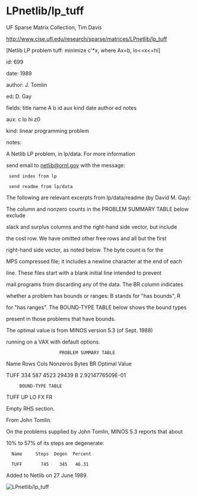 # LPnetlib/lp_tuff

 UF Sparse Matrix Collection, Tim Davis

 http://www.cise.ufl.edu/research/sparse/matrices/LPnetlib/lp_tuff

 [Netlib LP problem tuff: minimize c'*x, where Ax=b, lo<=x<=hi]

 id: 699

 date: 1989

 author: J. Tomlin

 ed: D. Gay

 fields: title name A b id aux kind date author ed notes

 aux: c lo hi z0

 kind: linear programming problem

 notes:

 A Netlib LP problem, in lp/data.  For more information                    

 send email to netlib@ornl.gov with the message:                           

                                                                           

 	 send index from lp                                                      

 	 send readme from lp/data                                                

                                                                           

 The following are relevant excerpts from lp/data/readme (by David M. Gay):

                                                                           

 The column and nonzero counts in the PROBLEM SUMMARY TABLE below exclude  

 slack and surplus columns and the right-hand side vector, but include     

 the cost row.  We have omitted other free rows and all but the first      

 right-hand side vector, as noted below.  The byte count is for the        

 MPS compressed file; it includes a newline character at the end of each   

 line.  These files start with a blank initial line intended to prevent    

 mail programs from discarding any of the data.  The BR column indicates   

 whether a problem has bounds or ranges:  B stands for "has bounds", R     

 for "has ranges".  The BOUND-TYPE TABLE below shows the bound types       

 present in those problems that have bounds.                               

                                                                           

 The optimal value is from MINOS version 5.3 (of Sept. 1988)               

 running on a VAX with default options.                                    

                                                                           

                        PROBLEM SUMMARY TABLE                              

                                                                           

 Name       Rows   Cols   Nonzeros    Bytes  BR      Optimal Value         

 TUFF        334    587     4523      29439  B     2.9214776509E-01        

                                                                           

         BOUND-TYPE TABLE                                                  

 TUFF       UP LO FX FR                                                    

                                                                           

 Empty RHS section.                                                        

                                                                           

 From John Tomlin.                                                         

 On the problems supplied by John Tomlin, MINOS 5.3 reports that about     

 10% to 57% of its steps are degenerate:                                   

      Name     Steps  Degen  Percent                                       

      TUFF       745    345   46.31                                        

                                                                           

 Added to Netlib on  27 June 1989.                                         

![LPnetlib/lp_tuff](http://yifanhu.net/GALLERY/GRAPHS/GIF_SMALL/LPnetlib@lp_tuff.gif)
